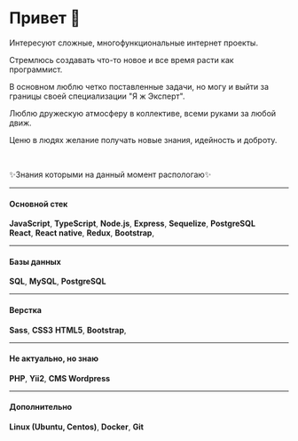 <h1>Привет 👋</h1>
<p>Интересуют сложные, многофункциональные интернет проекты.</p>
<p>Стремлюсь создавать что-то новое и все время расти как программист.</p>
<p>В основном люблю четко поставленные задачи, но могу и выйти за границы своей специализации "Я ж Эксперт".</p>
<p>Люблю дружескую атмосферу в коллективе, всеми руками за любой движ.</p>
<p>Ценю в людях желание получать новые знания, идейность и доброту.</p>
<br />
<p>✨Знания которыми на данный момент распологаю✨</p>
<hr />
<h4>Основной стек</h4>
<b>JavaScript</b>,  
<b>TypeScript</b>,
<b>Node.js</b>, 
<b>Express</b>,
<b>Sequelize</b>,
<b>PostgreSQL</b>
<br/>
<b>React</b>, 
<b>React native</b>, 
<b>Redux</b>, 
<b>Bootstrap</b>,
<br/>
<hr />
<h4>Базы данных</h4>
<b>SQL</b>, 
<b>MySQL</b>, 
<b>PostgreSQL</b>
<br />
<hr />
<h4>Верстка</h4>
<b>Sass</b>, 
<b>CSS3</b>
<b>HTML5</b>,
<b>Bootstrap</b>,
<br />
<hr />
<h4>Не актуально, но знаю</h4>
<b>PHP</b>,
<b>Yii2</b>,
<b>CMS Wordpress</b>
<br />
<hr />
<h4>Дополнительно</h4>
<b>Linux (Ubuntu, Centos)</b>,
<b>Docker</b>,
<b>Git</b>
